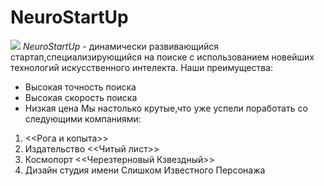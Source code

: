 # NeuroStartUp
![](http://netology-code.github.io/git-homeworks/introduction/assets/logo.png)
*NeuroStartUp* - динамически развивающийся стартап,специализирующийся на поиске с использованием новейших технологий искусственного интелекта.
Наши преимущества:
* Высокая точность поиска
* Высокая скорость поиска
* Низкая цена
Мы настолько крутые,что уже успели поработать со следующими компаниями:
1. <<Рога и копыта>>
2. Издательство <<Читый лист>>
3. Космопорт <<Черезтерновый Кзвездный>>
4. Дизайн студия имени Слишком Известного Персонажа
